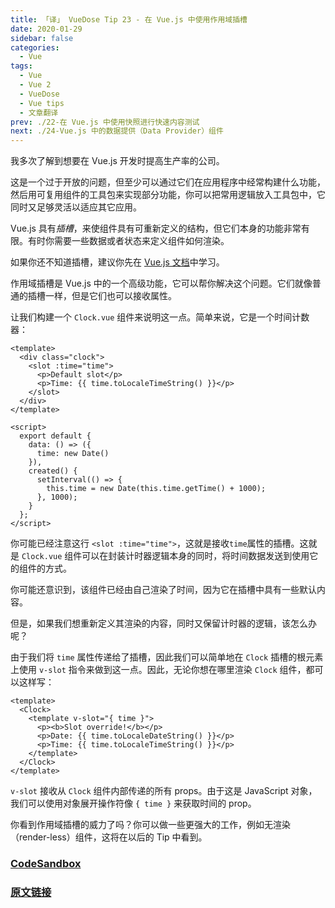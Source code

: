```yaml
---
title: 「译」 VueDose Tip 23 - 在 Vue.js 中使用作用域插槽
date: 2020-01-29
sidebar: false
categories:
  - Vue
tags:
  - Vue
  - Vue 2
  - VueDose
  - Vue tips
  - 文章翻译
prev: ./22-在 Vue.js 中使用快照进行快速内容测试
next: ./24-Vue.js 中的数据提供（Data Provider）组件
---
```


我多次了解到想要在 Vue.js 开发时提高生产率的公司。

这是一个过于开放的问题，但至少可以通过它们在应用程序中经常构建什么功能，然后用可复用组件的工具包来实现部分功能，你可以把常用逻辑放入工具包中，它同时又足够灵活以适应其它应用。

Vue.js 具有*插槽*，来使组件具有可重新定义的结构，但它们本身的功能非常有限。有时你需要一些数据或者状态来定义组件如何渲染。

如果你还不知道插槽，建议你先在 [Vue.js 文档](https://vuejs.org/v2/guide/components-slots.html)中学习。

作用域插槽是 Vue.js 中的一个高级功能，它可以帮你解决这个问题。它们就像普通的插槽一样，但是它们也可以接收属性。

让我们构建一个 `Clock.vue` 组件来说明这一点。简单来说，它是一个时间计数器：

```vue
<template>
  <div class="clock">
    <slot :time="time">
      <p>Default slot</p>
      <p>Time: {{ time.toLocaleTimeString() }}</p>
    </slot>
  </div>
</template>

<script>
  export default {
    data: () => ({
      time: new Date()
    }),
    created() {
      setInterval(() => {
        this.time = new Date(this.time.getTime() + 1000);
      }, 1000);
    }
  };
</script>
```

你可能已经注意这行 `<slot :time="time">`，这就是接收`time`属性的插槽。这就是 `Clock.vue` 组件可以在封装计时器逻辑本身的同时，将时间数据发送到使用它的组件的方式。

你可能还意识到，该组件已经由自己渲染了时间，因为它在插槽中具有一些默认内容。

但是，如果我们想重新定义其渲染的内容，同时又保留计时器的逻辑，该怎么办呢？

由于我们将 `time` 属性传递给了插槽，因此我们可以简单地在 `Clock` 插槽的根元素上使用 `v-slot` 指令来做到这一点。因此，无论你想在哪里渲染 `Clock` 组件，都可以这样写：

```vue
<template>
  <Clock>
    <template v-slot="{ time }">
      <p><b>Slot override!</b></p>
      <p>Date: {{ time.toLocaleDateString() }}</p>
      <p>Time: {{ time.toLocaleTimeString() }}</p>
    </template>
  </Clock>
</template>
```

`v-slot` 接收从 `Clock` 组件内部传递的所有 props。由于这是 JavaScript 对象，我们可以使用对象展开操作符像 `{ time }` 来获取时间的 prop。

你看到作用域插槽的威力了吗？你可以做一些更强大的工作，例如无渲染（render-less）组件，这将在以后的 Tip 中看到。

### [CodeSandbox](https://codesandbox.io/s/yjjq04vn91)

### [原文链接](https://vuedose.tips/tips/using-scoped-slots-in-vue-js)
